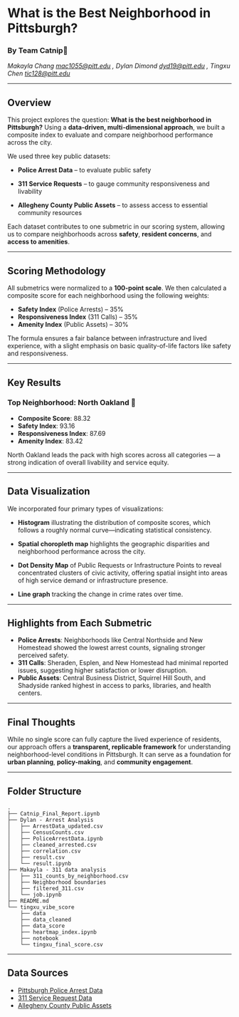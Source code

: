 # What is the Best Neighborhood in Pittsburgh?  
### By Team Catnip🌿  
*Makayla Chang mac1055@pitt.edu , Dylan Dimond dyd19@pitt.edu , Tingxu Chen tic128@pitt.edu*

---

## Overview

This project explores the question: **What is the best neighborhood in Pittsburgh?** Using a **data-driven, multi-dimensional approach**, we built a composite index to evaluate and compare neighborhood performance across the city.

We used three key public datasets:

- **Police Arrest Data** – to evaluate public safety  

- **311 Service Requests** – to gauge community responsiveness and livability  

- **Allegheny County Public Assets** – to assess access to essential community resources

Each dataset contributes to one submetric in our scoring system, allowing us to compare neighborhoods across **safety**, **resident concerns**, and **access to amenities**.

---

## Scoring Methodology

All submetrics were normalized to a **100-point scale**. We then calculated a composite score for each neighborhood using the following weights:

- **Safety Index** (Police Arrests) – 35%  
- **Responsiveness Index** (311 Calls) – 35%  
- **Amenity Index** (Public Assets) – 30%

The formula ensures a fair balance between infrastructure and lived experience, with a slight emphasis on basic quality-of-life factors like safety and responsiveness.

---

## Key Results

### **Top Neighborhood: North Oakland** 🎉  
- **Composite Score**: 88.32  
- **Safety Index**: 93.16  
- **Responsiveness Index**: 87.69  
- **Amenity Index**: 83.42  

North Oakland leads the pack with high scores across all categories — a strong indication of overall livability and service equity.

---

## Data Visualization

We incorporated four primary types of visualizations:

- **Histogram** illustrating the distribution of composite scores, which follows a roughly normal curve—indicating statistical consistency.

- **Spatial choropleth map** highlights the geographic disparities and neighborhood performance across the city.

- **Dot Density Map** of Public Requests or Infrastructure Points to reveal concentrated clusters of civic activity, offering spatial insight into areas of high service demand or infrastructure presence.

- **Line graph** tracking the change in crime rates over time.

---

## Highlights from Each Submetric

- **Police Arrests**: Neighborhoods like Central Northside and New Homestead showed the lowest arrest counts, signaling stronger perceived safety.
- **311 Calls**: Sheraden, Esplen, and New Homestead had minimal reported issues, suggesting higher satisfaction or lower disruption.
- **Public Assets**: Central Business District, Squirrel Hill South, and Shadyside ranked highest in access to parks, libraries, and health centers.

---

## Final Thoughts

While no single score can fully capture the lived experience of residents, our approach offers a **transparent, replicable framework** for understanding neighborhood-level conditions in Pittsburgh. It can serve as a foundation for **urban planning**, **policy-making**, and **community engagement**.

---
## Folder Structure

```
.
├── Catnip_Final_Report.ipynb
├── Dylan - Arrest Analysis
│   ├── ArrestData_updated.csv
│   ├── CensusCounts.csv
│   ├── PoliceArrestData.ipynb
│   ├── cleaned_arrested.csv
│   ├── correlation.csv
│   ├── result.csv
│   └── result.ipynb
├── Makayla - 311 data analysis
│   ├── 311_counts_by_neighborhood.csv
│   ├── Neighborhood boundaries
│   ├── filtered_311.csv
│   └── job.ipynb
├── README.md
└── tingxu_vibe_score
    ├── data
    ├── data_cleaned
    ├── data_score
    ├── heartmap_index.ipynb
    ├── notebook
    └── tingxu_final_score.csv

```
---

## Data Sources

- [Pittsburgh Police Arrest Data](https://data.wprdc.org/dataset/arrest-data)
- [311 Service Request Data](https://data.wprdc.org/dataset/311-data)
- [Allegheny County Public Assets](https://data.wprdc.org/dataset/allegheny-county-assets)
